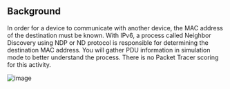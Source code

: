 ## Background
In order for a device to communicate with another device, the MAC address of the destination must be known. With IPv6, a process called Neighbor Discovery using NDP or ND protocol is responsible for determining the destination MAC address. You will gather PDU information in simulation mode to better understand the process. There is no Packet Tracer scoring for this activity.

![image](https://github.com/user-attachments/assets/cb1d98cb-49fc-44af-8ba2-79ce6e0bccbf)

